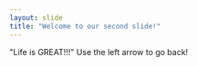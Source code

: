 ```yaml
---
layout: slide
title: "Welcome to our second slide!"
---
```

"Life is GREAT!!!"
Use the left arrow to go back!
